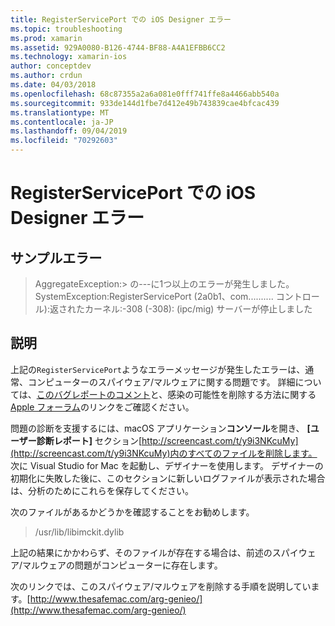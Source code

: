 ```yaml
---
title: RegisterServicePort での iOS Designer エラー
ms.topic: troubleshooting
ms.prod: xamarin
ms.assetid: 929A0080-B126-4744-BF88-A4A1EFBB6CC2
ms.technology: xamarin-ios
author: conceptdev
ms.author: crdun
ms.date: 04/03/2018
ms.openlocfilehash: 68c87355a2a6a081e0fff741ffe8a4466abb540a
ms.sourcegitcommit: 933de144d1fbe7d412e49b743839cae4bfcac439
ms.translationtype: MT
ms.contentlocale: ja-JP
ms.lasthandoff: 09/04/2019
ms.locfileid: "70292603"
---
```

# <a name="ios-designer-error-with-registerserviceport"></a>RegisterServicePort での iOS Designer エラー

## <a name="sample-error"></a>サンプルエラー
> AggregateException:> の---に1つ以上のエラーが発生しました。 SystemException:RegisterServicePort (2a0b1、com.......... コントロール):返されたカーネル:-308 (-308): (ipc/mig) サーバーが停止しました

## <a name="explanation"></a>説明
上記の`RegisterServicePort`ようなエラーメッセージが発生したエラーは、通常、コンピューターのスパイウェア/マルウェアに関する問題です。 詳細については、[このバグレポートのコメント](https://bugzilla.xamarin.com/show_bug.cgi?id=21907#c4)と、感染の可能性を削除する方法に関する[Apple フォーラム](https://discussions.apple.com/thread/5596008)のリンクをご確認ください。 

問題の診断を支援するには、macOS アプリケーション**コンソール**を開き、 **[ユーザー診断レポート]** セクション[http://screencast.com/t/y9i3NKcuMy](http://screencast.com/t/y9i3NKcuMy)内のすべてのファイルを削除します。 次に Visual Studio for Mac を起動し、デザイナーを使用します。 デザイナーの初期化に失敗した後に、このセクションに新しいログファイルが表示された場合は、分析のためにこれらを保存してください。  

次のファイルがあるかどうかを確認することをお勧めします。 
> /usr/lib/libimckit.dylib

上記の結果にかかわらず、そのファイルが存在する場合は、前述のスパイウェア/マルウェアの問題がコンピューターに存在します。  

次のリンクでは、このスパイウェア/マルウェアを削除する手順を説明しています。[http://www.thesafemac.com/arg-genieo/](http://www.thesafemac.com/arg-genieo/)  

